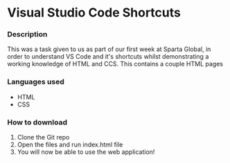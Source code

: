 # Visual Studio Code Shortcuts

### Description
This was a task given to us as part of our first week at Sparta Global, in order to understand VS Code and it's shortcuts whilst demonstrating a working knowledge of HTML and CCS. This contains a couple HTML pages 

### Languages used
* HTML
* CSS

### How to download
1. Clone the Git repo
2. Open the files and run index.html file
3. You will now be able to use the web application!
